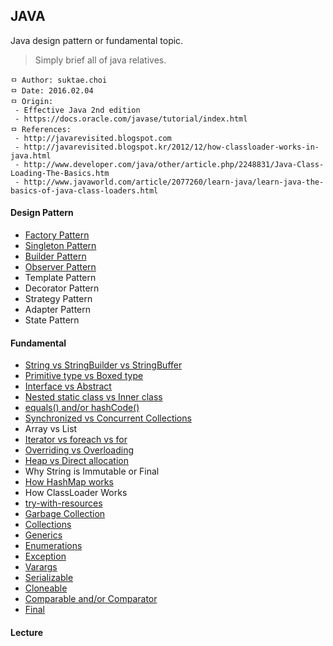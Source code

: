 ## JAVA
Java design pattern or fundamental topic.

> Simply brief all of java relatives.

```
ㅁ Author: suktae.choi
ㅁ Date: 2016.02.04
ㅁ Origin:
 - Effective Java 2nd edition
 - https://docs.oracle.com/javase/tutorial/index.html
ㅁ References:
 - http://javarevisited.blogspot.com
 - http://javarevisited.blogspot.kr/2012/12/how-classloader-works-in-java.html
 - http://www.developer.com/java/other/article.php/2248831/Java-Class-Loading-The-Basics.htm
 - http://www.javaworld.com/article/2077260/learn-java/learn-java-the-basics-of-java-class-loaders.html
```

#### Design Pattern
 - [Factory Pattern](https://github.com/agongi/study/tree/master/java/factory-pattern/)
 - [Singleton Pattern](https://github.com/agongi/study/tree/master/java/singleton-pattern/)
 - [Builder Pattern](https://github.com/agongi/study/tree/master/java/builder-pattern/)
 - [Observer Pattern](https://github.com/agongi/study/tree/master/java/observer-pattern/)
 - Template Pattern
 - Decorator Pattern
 - Strategy Pattern
 - Adapter Pattern
 - State Pattern

#### Fundamental
 - [String vs StringBuilder vs StringBuffer](https://github.com/agongi/study/tree/master/java/string-stringbuilder-stringbuffer/)
 - [Primitive type vs Boxed type](https://github.com/agongi/study/tree/master/java/primitive-boxed/)
 - [Interface vs Abstract](https://github.com/agongi/study/tree/master/java/interface-abstract/)
 - [Nested static class vs Inner class](https://github.com/agongi/study/tree/master/java/nested-inner/)
 - [equals() and/or hashCode()](https://github.com/agongi/study/tree/master/java/equals-hashcode/)
 - [Synchronized vs Concurrent Collections](https://github.com/agongi/study/tree/master/java/synchronized-concurrent/)
 - Array vs List
 - [Iterator vs foreach vs for](https://github.com/agongi/study/tree/master/java/iterator-foreach-for/)
 - [Overriding vs Overloading](https://github.com/agongi/study/tree/master/java/overriding-overloading/)
 - [Heap vs Direct allocation](https://github.com/agongi/study/tree/master/java/heap-direct-allocation/)
 - Why String is Immutable or Final
 - [How HashMap works](https://github.com/agongi/study/tree/master/java/hashmap/)
 - How ClassLoader Works
 - [try-with-resources](https://github.com/agongi/study/tree/master/java/try-with-resources/)
 - [Garbage Collection](https://github.com/agongi/study/tree/master/java/garbage-collection/)
 - [Collections](https://github.com/agongi/study/tree/master/java/collections/)
 - [Generics](https://github.com/agongi/study/tree/master/java/generics/)
 - [Enumerations](https://github.com/agongi/study/tree/master/java/enumerations/)
 - [Exception](https://github.com/agongi/study/tree/master/java/exception/)
 - [Varargs](https://github.com/agongi/study/tree/master/java/varargs/)
 - [Serializable](https://github.com/agongi/study/tree/master/java/serializable/)
 - [Cloneable](https://github.com/agongi/study/tree/master/java/cloneable/)
 - [Comparable and/or Comparator](https://github.com/agongi/study/tree/master/java/comparable-comparator/)
 - [Final](https://github.com/agongi/study/tree/master/java/final/)

#### Lecture
